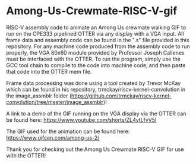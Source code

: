 # Among-Us-Crewmate-RISC-V-gif
RISC-V assembly code to animate an Among Us crewmate walking GIF to run on the CPE333 pipelined OTTER via any display with a VGA input. 
All frame data and assembly code can be found in the ".s" file provided in this repository. For any machine code produced from the assembly code to run properly, the VGA 80x60 module provided by Professor Joseph Callenes must be interfaced with the OTTER. To run the program, simply use the GCC tool chain to compile to the code into machine code, and then paste that code into the OTTER mem file.

Frame data processing was done using a tool created by Trevor McKay which can be found in his repository, trmckay/riscv-kernel-convolution in the image_assmblr folder (https://github.com/trmckay/riscv-kernel-convolution/tree/master/image_assmblr)!

A link to a demo of the GIF running on the VGA display via the OTTER can be found here: https://www.youtube.com/shorts/ZL4vtLfvV5I

The GIF used for the animation can be found here: https://www.gifcen.com/among-us-2/

Thank you for checking out the Among Us Crewmate RISC-V GIF for use with the OTTER!
